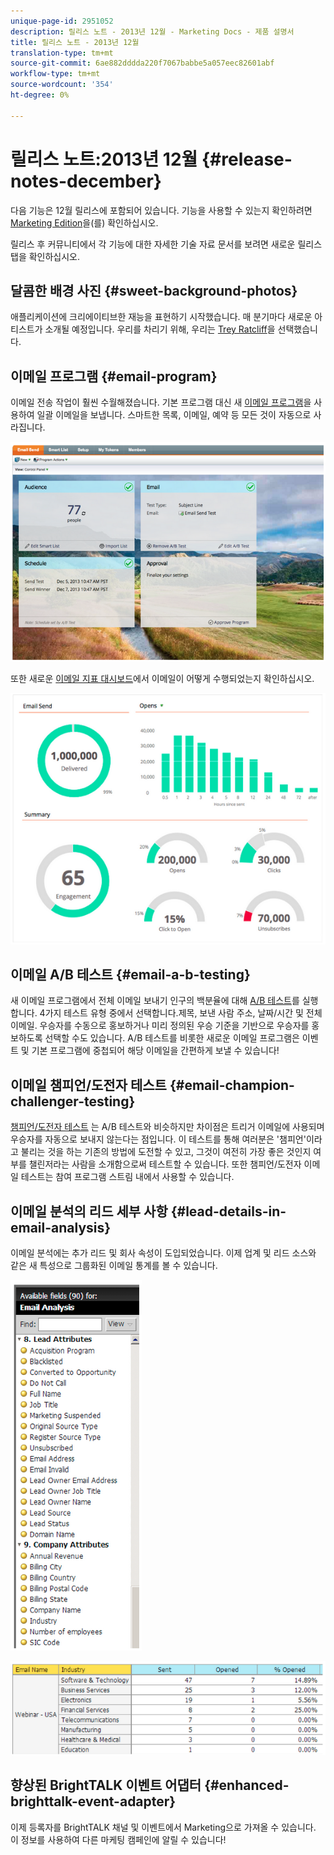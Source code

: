 ```yaml
---
unique-page-id: 2951052
description: 릴리스 노트 - 2013년 12월 - Marketing Docs - 제품 설명서
title: 릴리스 노트 - 2013년 12월
translation-type: tm+mt
source-git-commit: 6ae882dddda220f7067babbe5a057eec82601abf
workflow-type: tm+mt
source-wordcount: '354'
ht-degree: 0%

---
```



# 릴리스 노트:2013년 12월 {#release-notes-december}

다음 기능은 12월 릴리스에 포함되어 있습니다. 기능을 사용할 수 있는지 확인하려면 [Marketing Edition](https://docs.marketo.com/display/docs/assets/pricing.php)을(를) 확인하십시오.

릴리스 후 커뮤니티에서 각 기능에 대한 자세한 기술 자료 문서를 보려면 새로운 릴리스 탭을 확인하십시오.

## 달콤한 배경 사진 {#sweet-background-photos}

애플리케이션에 크리에이티브한 재능을 표현하기 시작했습니다. 매 분기마다 새로운 아티스트가 소개될 예정입니다. 우리를 차리기 위해, 우리는 [Trey Ratcliff](https://stuckincustoms.smugmug.com/)을 선택했습니다.

## 이메일 프로그램 {#email-program}

이메일 전송 작업이 훨씬 수월해졌습니다. 기본 프로그램 대신 새 [이메일 프로그램](/help/marketo/product-docs/email-marketing/email-programs/creating-an-email-program/understanding-email-programs.md)을 사용하여 일괄 이메일을 보냅니다. 스마트한 목록, 이메일, 예약 등 모든 것이 자동으로 사라집니다.

![](assets/image2014-9-22-17-3a19-3a55.png)

또한 새로운 [이메일 지표 대시보드](/help/marketo/product-docs/email-marketing/email-programs/email-program-data/view-the-email-program-dashboard.md)에서 이메일이 어떻게 수행되었는지 확인하십시오.

![](assets/image2014-9-22-17-3a20-3a14.png)

## 이메일 A/B 테스트 {#email-a-b-testing}

새 이메일 프로그램에서 전체 이메일 보내기 인구의 백분율에 대해 [A/B 테스트](/help/marketo/product-docs/email-marketing/email-programs/email-program-actions/email-test-a-b-test/add-an-a-b-test.md)를 실행합니다. 4가지 테스트 유형 중에서 선택합니다.제목, 보낸 사람 주소, 날짜/시간 및 전체 이메일. 우승자를 수동으로 홍보하거나 미리 정의된 우승 기준을 기반으로 우승자를 홍보하도록 선택할 수도 있습니다. A/B 테스트를 비롯한 새로운 이메일 프로그램은 이벤트 및 기본 프로그램에 중첩되어 해당 이메일을 간편하게 보낼 수 있습니다!

## 이메일 챔피언/도전자 테스트 {#email-champion-challenger-testing}

[챔피언/도전자 테스트](/help/marketo/product-docs/email-marketing/general/functions-in-the-editor/email-tests-champion-challenger/add-an-email-champion-challenger.md) 는 A/B 테스트와 비슷하지만 차이점은 트리거 이메일에 사용되며 우승자를 자동으로 보내지 않는다는 점입니다. 이 테스트를 통해 여러분은 &#39;챔피언&#39;이라고 불리는 것을 하는 기존의 방법에 도전할 수 있고, 그것이 여전히 가장 좋은 것인지 여부를 챌린저라는 사람을 소개함으로써 테스트할 수 있습니다. 또한 챔피언/도전자 이메일 테스트는 참여 프로그램 스트림 내에서 사용할 수 있습니다.

## 이메일 분석의 리드 세부 사항 {#lead-details-in-email-analysis}

이메일 분석에는 추가 리드 및 회사 속성이 도입되었습니다. 이제 업계 및 리드 소스와 같은 새 특성으로 그룹화된 이메일 통계를 볼 수 있습니다.

![](assets/image2014-9-22-17-3a20-3a43.png)

![](assets/image2014-9-22-17-3a21-3a18.png)

## 향상된 BrightTALK 이벤트 어댑터 {#enhanced-brighttalk-event-adapter}

이제 등록자를 BrightTALK 채널 및 이벤트에서 Marketing으로 가져올 수 있습니다. 이 정보를 사용하여 다른 마케팅 캠페인에 알릴 수 있습니다!
